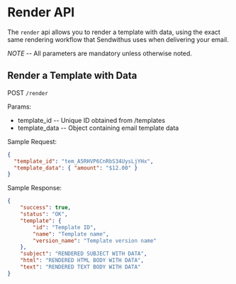 # Render API

The `render` api allows you to render a template with data, using the exact same rendering workflow that Sendwithus uses when delivering your email.

*NOTE* -- All parameters are mandatory unless otherwise noted.

## Render a Template with Data


POST `/render`

Params:

- template_id     -- Unique ID obtained from /templates
- template_data   -- Object containing email template data

Sample Request:

```json
{
  "template_id": "tem_A5RHVP6CnRbS34UysLjYHx",
  "template_data": { "amount": "$12.00" }
}
```

Sample Response:

```json
{
    "success": true,
    "status": "OK",
    "template": {
        "id": "Template ID",
        "name": "Template name",
        "version_name": "Template version name"
    },
    "subject": "RENDERED SUBJECT WITH DATA",
    "html": "RENDERED HTML BODY WITH DATA",
    "text": "RENDERED TEXT BODY WITH DATA"
}
```

